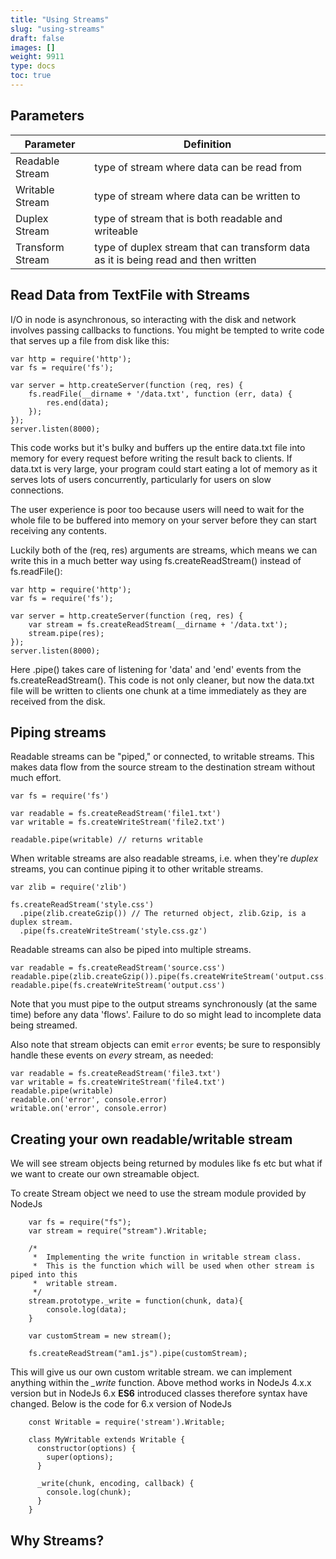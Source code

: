 ```yaml
---
title: "Using Streams"
slug: "using-streams"
draft: false
images: []
weight: 9911
type: docs
toc: true
---
```


## Parameters
| Parameter | Definition |
| ------ | ------ |
| Readable Stream   | type of stream where data can be read from |
| Writable Stream | type of stream where data can be written to
| Duplex Stream | type of stream that is both readable and writeable
| Transform Stream | type of duplex stream that can transform data as it is being read and then written

## Read Data from TextFile with Streams
I/O in node is asynchronous, so interacting with the disk and network involves passing callbacks to functions. You might be tempted to write code that serves up a file from disk like this:


    var http = require('http');
    var fs = require('fs');
    
    var server = http.createServer(function (req, res) {
        fs.readFile(__dirname + '/data.txt', function (err, data) {
            res.end(data);
        });
    });
    server.listen(8000);

This code works but it's bulky and buffers up the entire data.txt file into memory for every request before writing the result back to clients. If data.txt is very large, your program could start eating a lot of memory as it serves lots of users concurrently, particularly for users on slow connections.

The user experience is poor too because users will need to wait for the whole file to be buffered into memory on your server before they can start receiving any contents.

Luckily both of the (req, res) arguments are streams, which means we can write this in a much better way using fs.createReadStream() instead of fs.readFile():

    var http = require('http');
    var fs = require('fs');
    
    var server = http.createServer(function (req, res) {
        var stream = fs.createReadStream(__dirname + '/data.txt');
        stream.pipe(res);
    });
    server.listen(8000);

Here .pipe() takes care of listening for 'data' and 'end' events from the fs.createReadStream(). This code is not only cleaner, but now the data.txt file will be written to clients one chunk at a time immediately as they are received from the disk.



## Piping streams
Readable streams can be "piped," or connected, to writable streams. This makes data flow from the source stream to the destination stream without much effort.

    var fs = require('fs')

    var readable = fs.createReadStream('file1.txt')
    var writable = fs.createWriteStream('file2.txt')

    readable.pipe(writable) // returns writable

When writable streams are also readable streams, i.e. when they're *duplex* streams, you can continue piping it to other writable streams.

    var zlib = require('zlib')

    fs.createReadStream('style.css')
      .pipe(zlib.createGzip()) // The returned object, zlib.Gzip, is a duplex stream.
      .pipe(fs.createWriteStream('style.css.gz')

Readable streams can also be piped into multiple streams.

    var readable = fs.createReadStream('source.css')
    readable.pipe(zlib.createGzip()).pipe(fs.createWriteStream('output.css.gz'))
    readable.pipe(fs.createWriteStream('output.css')

Note that you must pipe to the output streams synchronously (at the same time) before any data 'flows'. Failure to do so might lead to incomplete data being streamed.

Also note that stream objects can emit `error` events; be sure to responsibly handle these events on _every_ stream, as needed:

    var readable = fs.createReadStream('file3.txt')
    var writable = fs.createWriteStream('file4.txt')
    readable.pipe(writable)
    readable.on('error', console.error)
    writable.on('error', console.error)


## Creating your own readable/writable stream
We will see stream objects being returned by modules like fs etc but what if we want to create our own streamable object.

To create Stream object we need to use the stream module provided by NodeJs

        var fs = require("fs");
        var stream = require("stream").Writable;
        
        /* 
         *  Implementing the write function in writable stream class.
         *  This is the function which will be used when other stream is piped into this 
         *  writable stream.
         */
        stream.prototype._write = function(chunk, data){
            console.log(data);
        }
        
        var customStream = new stream();
        
        fs.createReadStream("am1.js").pipe(customStream);

This will give us our own custom writable stream. we can implement anything within         the *_write* function.
Above method works in NodeJs 4.x.x version but in NodeJs 6.x **ES6** introduced classes
therefore syntax have changed. Below is the code for 6.x version of NodeJs

        const Writable = require('stream').Writable;
        
        class MyWritable extends Writable {
          constructor(options) {
            super(options);
          }
        
          _write(chunk, encoding, callback) {
            console.log(chunk);
          }
        }

## Why Streams?



